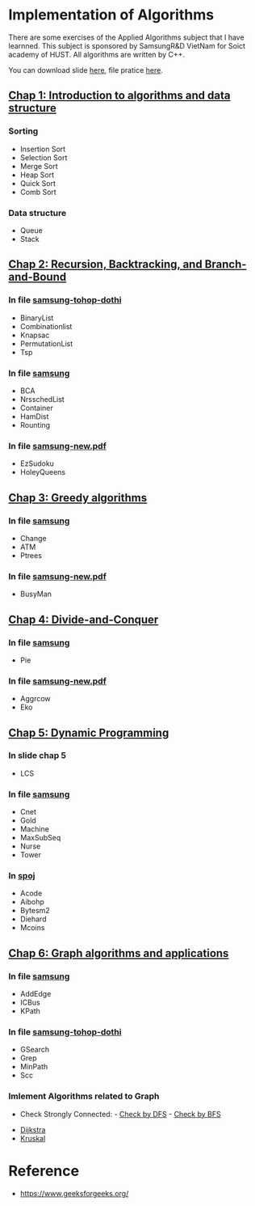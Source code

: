 # Implementation of Algorithms
There are some exercises of the Applied Algorithms subject that I have learnned. This subject is sponsored by SamsungR&D VietNam for Soict academy  of HUST.
All algorithms are written by C++. 

You can download slide [here](https://github.com/tungtsdev96/algorithm/tree/master/Slide), file pratice [here](https://github.com/tungtsdev96/algorithm/tree/master/Pratice).

## [Chap 1: Introduction to algorithms and data structure](https://github.com/tungtsdev96/algorithm/tree/master/Chap01)

### Sorting
* Insertion Sort
* Selection Sort
* Merge Sort
* Heap Sort
* Quick Sort
* Comb Sort

### Data structure
* Queue
* Stack

## [Chap 2: Recursion, Backtracking, and Branch-and-Bound](https://github.com/tungtsdev96/algorithm/tree/master/Chap02)

### In file [samsung-tohop-dothi](https://github.com/tungtsdev96/algorithm/blob/master/Pratice/samsum-tohop-dothi.pdf)
* BinaryList
* Combinationlist
* Knapsac
* PermutationList
* Tsp

### In file [samsung](https://github.com/tungtsdev96/algorithm/blob/master/Pratice/samsung.pdf)
* BCA
* NrsschedList
* Container
* HamDist
* Rounting

### In file [samsung-new.pdf](https://github.com/tungtsdev96/algorithm/blob/master/Pratice/samsung-new.pdf)
* EzSudoku
* HoleyQueens

## [Chap 3: Greedy algorithms](https://github.com/tungtsdev96/algorithm/tree/master/Chap03)

### In file [samsung](https://github.com/tungtsdev96/algorithm/blob/master/Pratice/samsung.pdf)
* Change
* ATM
* Ptrees

### In file [samsung-new.pdf](https://github.com/tungtsdev96/algorithm/blob/master/Pratice/samsung-new.pdf)
* BusyMan

## [Chap 4: Divide-and-Conquer](https://github.com/tungtsdev96/algorithm/tree/master/Chap04)

### In file [samsung](https://github.com/tungtsdev96/algorithm/blob/master/Pratice/samsung.pdf)
* Pie

### In file [samsung-new.pdf](https://github.com/tungtsdev96/algorithm/blob/master/Pratice/samsung-new.pdf)
* Aggrcow
* Eko

## [Chap 5: Dynamic Programming](https://github.com/tungtsdev96/algorithm/tree/master/Chap05)

### In slide chap 5
* LCS

### In file [samsung](https://github.com/tungtsdev96/algorithm/blob/master/Pratice/samsung.pdf)
* Cnet
* Gold
* Machine
* MaxSubSeq
* Nurse
* Tower

### In [spoj](https://www.spoj.com/)	
* Acode
* Aibohp
* Bytesm2
* Diehard
* Mcoins

## [Chap 6: Graph algorithms and applications](https://github.com/tungtsdev96/algorithm/tree/master/Chap06)

### In file [samsung](https://github.com/tungtsdev96/algorithm/blob/master/Pratice/samsung.pdf)
* AddEdge
* ICBus
* KPath

### In file [samsung-tohop-dothi](https://github.com/tungtsdev96/algorithm/blob/master/Pratice/samsum-tohop-dothi.pdf)
* GSearch
* Grep
* MinPath
* Scc

### Imlement Algorithms related to Graph
- Check Strongly Connected: 
       - [Check by DFS](https://www.geeksforgeeks.org/connectivity-in-a-directed-graph/) 
       -  [Check by BFS](https://www.geeksforgeeks.org/check-given-directed-graph-strongly-connected-set-2-kosaraju-using-bfs/)

* [Dijkstra](https://www.geeksforgeeks.org/dijkstras-shortest-path-algorithm-greedy-algo-7/)
* [Kruskal](https://www.geeksforgeeks.org/kruskals-minimum-spanning-tree-algorithm-greedy-algo-2/)

# Reference
* https://www.geeksforgeeks.org/
